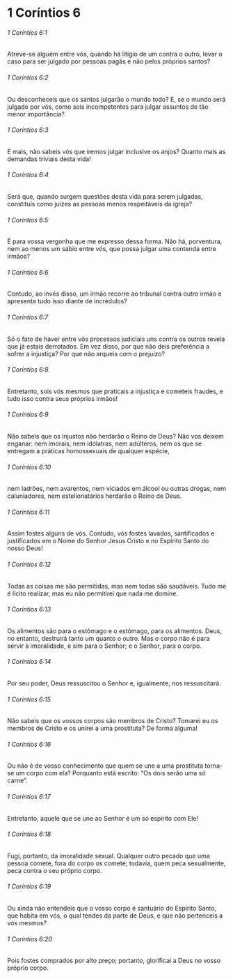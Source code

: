# 1 Coríntios 6

###### 1 Coríntios 6:1

Atreve-se alguém entre vós, quando há litígio de um contra o outro, levar o caso para ser julgado por pessoas pagãs e não pelos próprios santos?

###### 1 Coríntios 6:2

Ou desconheceis que os santos julgarão o mundo todo? E, se o mundo será julgado por vós, como sois incompetentes para julgar assuntos de tão menor importância?

###### 1 Coríntios 6:3

E mais, não sabeis vós que iremos julgar inclusive os anjos? Quanto mais as demandas triviais desta vida!

###### 1 Coríntios 6:4

Será que, quando surgem questões desta vida para serem julgadas, constituís como juízes as pessoas menos respeitáveis da igreja?

###### 1 Coríntios 6:5

É para vossa vergonha que me expresso dessa forma. Não há, porventura, nem ao menos um sábio entre vós, que possa julgar uma contenda entre irmãos?

###### 1 Coríntios 6:6

Contudo, ao invés disso, um irmão recorre ao tribunal contra outro irmão e apresenta tudo isso diante de incrédulos?

###### 1 Coríntios 6:7

Só o fato de haver entre vós processos judiciais uns contra os outros revela que já estais derrotados. Em vez disso, por que não deis preferência a sofrer a injustiça? Por que não arqueis com o prejuízo?

###### 1 Coríntios 6:8

Entretanto, sois vós mesmos que praticais a injustiça e cometeis fraudes, e tudo isso contra seus próprios irmãos!

###### 1 Coríntios 6:9

Não sabeis que os injustos não herdarão o Reino de Deus? Não vos deixem enganar: nem imorais, nem idólatras, nem adúlteros, nem os que se entregam a práticas homossexuais de qualquer espécie,

###### 1 Coríntios 6:10

nem ladrões, nem avarentos, nem viciados em álcool ou outras drogas, nem caluniadores, nem estelionatários herdarão o Reino de Deus.

###### 1 Coríntios 6:11

Assim fostes alguns de vós. Contudo, vós fostes lavados, santificados e justificados em o Nome do Senhor Jesus Cristo e no Espírito Santo do nosso Deus!

###### 1 Coríntios 6:12

Todas as coisas me são permitidas, mas nem todas são saudáveis. Tudo me é lícito realizar, mas eu não permitirei que nada me domine.

###### 1 Coríntios 6:13

Os alimentos são para o estômago e o estômago, para os alimentos. Deus, no entanto, destruirá tanto um quanto o outro. Mas o corpo não é para servir à imoralidade, e sim para o Senhor; e o Senhor, para o corpo.

###### 1 Coríntios 6:14

Por seu poder, Deus ressuscitou o Senhor e, igualmente, nos ressuscitará.

###### 1 Coríntios 6:15

Não sabeis que os vossos corpos são membros de Cristo? Tomarei eu os membros de Cristo e os unirei a uma prostituta? De forma alguma!

###### 1 Coríntios 6:16

Ou não é de vosso conhecimento que quem se une a uma prostituta torna-se um corpo com ela? Porquanto está escrito: “Os dois serão uma só carne”.

###### 1 Coríntios 6:17

Entretanto, aquele que se une ao Senhor é um só espírito com Ele!

###### 1 Coríntios 6:18

Fugi, portanto, da imoralidade sexual. Qualquer outro pecado que uma pessoa comete, fora do corpo os comete; todavia, quem peca sexualmente, peca contra o seu próprio corpo.

###### 1 Coríntios 6:19

Ou ainda não entendeis que o vosso corpo é santuário do Espírito Santo, que habita em vós, o qual tendes da parte de Deus, e que não pertenceis a vós mesmos?

###### 1 Coríntios 6:20

Pois fostes comprados por alto preço; portanto, glorificai a Deus no vosso próprio corpo.

